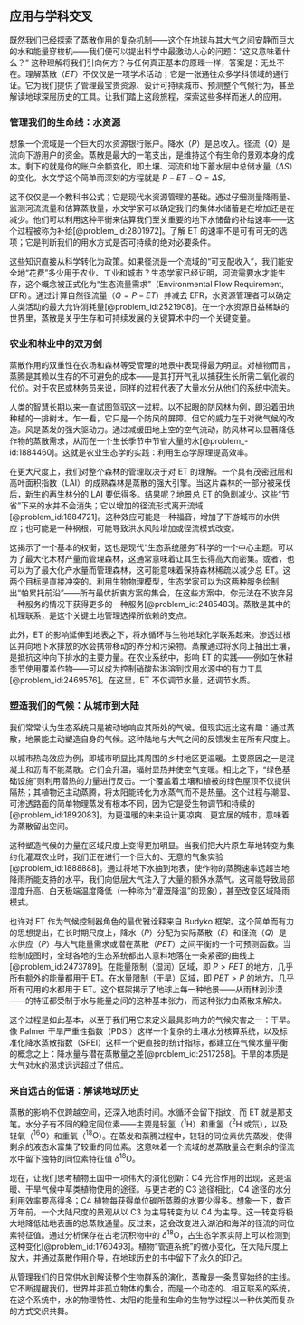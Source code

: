 ## 应用与学科交叉

既然我们已经探索了蒸散作用的复杂机制——这个在地球与其大气之间安静而巨大的水和能量穿梭机——我们便可以提出科学中最激动人心的问题：“这又意味着什么？” 这种理解将我们引向何方？与任何真正基本的原理一样，答案是：无处不在。理解蒸散（$ET$）不仅仅是一项学术活动；它是一张通往众多学科领域的通行证。它为我们提供了管理最宝贵资源、设计可持续城市、预测整个气候行为，甚至解读地球深层历史的工具。让我们踏上这段旅程，探索这些多样而迷人的应用。

### 管理我们的生命线：水资源

想象一个流域是一个巨大的水资源银行账户。降水（$P$）是总收入。径流（$Q$）是流向下游用户的资金。蒸散是最大的一笔支出，是维持这个有生命的景观本身的成本。剩下的就是你的账户余额变化，即土壤、河流和地下蓄水层中总储水量（$\Delta S$）的变化。水文学这个简单而深刻的方程就是 $P - ET - Q = \Delta S$。

这不仅仅是一个教科书公式；它是现代水资源管理的基础。通过仔细测量降雨量、监测河流流量和估算蒸散量，水文学家可以确定我们的集体水储蓄是在增加还是在减少。他们可以利用这种平衡来估算我们至关重要的地下水储备的补给速率——这个过程被称为补给[@problem_id:2801972]。了解 ET 的速率不是可有可无的选项；它是判断我们的用水方式是否可持续的绝对必要条件。

这些知识直接从科学转化为政策。如果径流是一个流域的“可支配收入”，我们能安全地“花费”多少用于农业、工业和城市？生态学家已经证明，河流需要水才能生存，这个概念被正式化为“生态流量需求”（Environmental Flow Requirement, EFR）。通过计算自然径流量（$Q = P - ET$）并减去 EFR，水资源管理者可以确定人类活动的最大允许消耗量[@problem_id:2521908]。在一个水资源日益稀缺的世界里，蒸散是关乎生存和可持续发展的关键算术中的一个关键变量。

### 农业和林业中的双刃剑

蒸散作用的双重性在农场和森林等受管理的地景中表现得最为明显。对植物而言，蒸腾是其赖以生存的不可避免的成本——是其打开气孔以捕获生长所需二氧化碳的代价。对于农民或林务员来说，同样的过程代表了大量水分从他们的系统中流失。

人类的智慧长期以来一直试图驾驭这一过程。以不起眼的防风林为例，即沿着田地种植的一排树木。乍一看，它只是一个防风的屏障。但它的威力在于对微气候的改造。风是蒸发的强大驱动力。通过减缓田地上空的空气流动，防风林可以显著降低作物的蒸散需求，从而在一个生长季节中节省大量的水[@problem_-id:1884460]。这就是农业生态学的实践：利用生态学原理提高效率。

在更大尺度上，我们对整个森林的管理取决于对 ET 的理解。一个具有茂密冠层和高叶面积指数（$\text{LAI}$）的成熟森林是蒸散的强大引擎。当这片森林的一部分被采伐后，新生的再生林分的 LAI 要低得多。结果呢？地景总 ET 的急剧减少。这些“节省”下来的水并不会消失；它以增加的径流形式离开流域[@problem_id:1884721]。这种效应可能是一种福音，增加了下游城市的水供应；也可能是一种祸根，可能导致洪水风险增加或径流模式改变。

这揭示了一个基本的权衡，这也是现代“生态系统服务”科学的一个中心主题。可以为了最大化木材产量而管理森林，这通常意味着让其生长得高大而密集。或者，也可以为了最大化产水量而管理森林，这可能意味着保持森林稀疏以减少总 ET。这两个目标是直接冲突的。利用生物物理模型，生态学家可以为这两种服务绘制出“帕累托前沿”——所有最优折衷方案的集合，在这些方案中，你无法在不放弃另一种服务的情况下获得更多的一种服务[@problem_id:2485483]。蒸散是其中的机理联系，是这个关键土地管理选择所依赖的支点。

此外，ET 的影响延伸到地表之下，将水循环与生物地球化学联系起来。渗透过根区并向地下水排放的水会携带移动的养分和污染物。蒸散通过将水向上抽出土壤，是抵抗这种向下排水的主要力量。在农业系统中，影响 ET 的实践——例如在休耕季节使用覆盖作物——可以成为控制硝酸盐淋溶到饮用水源中的有力工具[@problem_id:2469576]。在这里，ET 不仅调节水量，还调节水质。

### 塑造我们的气候：从城市到大陆

我们常常认为生态系统只是被动地响应其所处的气候。但现实远比这有趣：通过蒸散，地景能主动塑造自身的气候。这种陆地与大气之间的反馈发生在所有尺度上。

以城市热岛效应为例，即城市明显比其周围的乡村地区更温暖。主要原因之一是混凝土和沥青不能蒸散。它们会升温，辐射显热并使空气变暖。相比之下，“绿色基础设施”则利用潜热的力量进行反击。一个覆盖着土壤和植被的绿色屋顶不仅提供隔热；其植物还主动蒸腾，将太阳能转化为水蒸气而不是热量。这个过程与潮湿、可渗透路面的简单物理蒸发有根本不同，因为它是受生物调节和持续的[@problem_id:1892083]。为更温暖的未来设计更凉爽、更宜居的城市，意味着为蒸散留出空间。

这种塑造气候的力量在区域尺度上变得更加明显。当我们把大片原生草地转变为集约化灌溉农业时，我们正在进行一个巨大的、无意的气象实验[@problem_id:1888888]。通过将地下水抽到地表，使作物的蒸腾速率远超当地降雨所能支持的水平，我们向低层大气注入了大量的额外水蒸气。这可能导致局部湿度升高、白天极端温度降低（一种称为“灌溉降温”的现象），甚至改变区域降雨模式。

也许对 ET 作为气候控制器角色的最优雅诠释来自 Budyko 框架。这个简单而有力的思想提出，在长时期尺度上，降水（$P$）分配为实际蒸散（$E$）和径流（$Q$）是水供应（$P$）与大气能量需求或潜在蒸散（$PET$）之间平衡的一个可预测函数。当绘制成图时，全球各地的生态系统都出人意料地落在一条紧密的曲线上[@problem_id:2473789]。在能量限制（湿润）区域，即 $P \gt PET$ 的地方，几乎所有额外的能量都用于 ET。在水量限制（干旱）区域，即 $PET \gt P$ 的地方，几乎所有可用的水都用于 ET。这个框架揭示了地球上每一种地景——从雨林到沙漠——的特征都受制于水与能量之间的这种基本张力，而这种张力由蒸散来解决。

这个过程是如此基本，以至于我们用它来定义最具影响力的气候灾害之一：干旱。像 Palmer 干旱严重性指数（PDSI）这样一个复杂的土壤水分核算系统，以及标准化降水蒸散指数（SPEI）这样一个更直接的统计指标，都建立在气候水量平衡的概念之上：降水量与潜在蒸散量之差[@problem_id:2517258]。干旱的本质是大气对水的渴求远远超过了供应。

### 来自远古的低语：解读地球历史

蒸散的影响不仅跨越空间，还深入地质时间。水循环会留下指纹，而 ET 就是那支笔。水分子有不同的稳定同位素——主要是轻氢（$^1\text{H}$）和重氢（$^2\text{H}$ 或氘），以及轻氧（$^{16}\text{O}$）和重氧（$^{18}\text{O}$）。在蒸发和蒸腾过程中，较轻的同位素优先蒸发，使得剩余的液态水富集了较重的同位素。这意味着一个流域的总蒸散量会在剩余的径流水中留下独特的同位素特征值 $\delta^{18}\text{O}$。

现在，让我们思考植物王国中一项伟大的演化创新：C4 光合作用的出现，这是温暖、干旱气候中草类植物使用的途径。与更古老的 C3 途径相比，C4 途径的水分利用效率要高得多；C4 植物每获得单位碳所蒸腾的水要少得多。想象一下，数百万年前，一个大陆尺度的景观从以 C3 为主导转变为以 C4 为主导。这一转变将极大地降低陆地表面的总蒸散通量。反过来，这会改变进入湖泊和海洋的径流的同位素特征值。通过分析保存在古老沉积物中的 $\delta^{18}\text{O}$，古生态学家实际上可以检测到这种变化[@problem_id:1760493]。植物“管道系统”的微小变化，在大陆尺度上放大，并通过蒸散作用介导，在地球历史的书中留下了永久的印记。

从管理我们的日常供水到解读整个生物群系的演化，蒸散是一条贯穿始终的主线。它不断提醒我们，世界并非孤立物体的集合，而是一个动态的、相互联系的系统，在这个系统中，水的物理特性、太阳的能量和生命的生物学过程以一种优美而复杂的方式交织共舞。